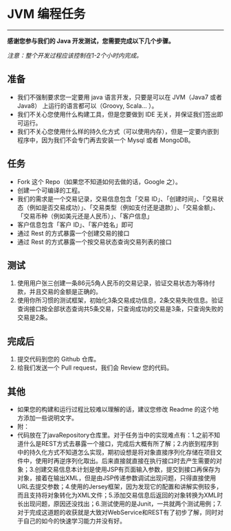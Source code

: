 # JVM 编程任务
-------------------

**感谢您参与我们的 Java 开发测试，您需要完成以下几个步骤。**

*注意：整个开发过程应该控制在1-2个小时内完成。*

## 准备
* 我们不强制要求您一定要用 java 语言开发，只要是可以在 JVM（Java7 或者 Java8） 上运行的语言都可以（Groovy, Scala... ）。
* 我们不关心您使用什么构建工具，但是您要做到 IDE 无关，并保证我们签出即可运行。
* 我们不关心您使用什么样的持久化方式（可以使用内存），但是一定要内嵌到程序中，因为我们不会专门再去安装一个 Mysql 或者 MongoDB。

## 任务
* Fork 这个 Repo（如果您不知道如何去做的话，Google 之）。
* 创建一个可编译的工程。
* 我们的需求是一个交易记录，交易信息包含「交易 ID」、「创建时间」、「交易状态（例如是否交易成功）」、「交易类型（例如支付还是退款）」、「交易金额」、「交易币种（例如美元还是人民币）」、「客户信息」
* 客户信息包含「客户 ID」、「客户姓名」即可
* 通过 Rest 的方式暴露一个创建交易的接口
* 通过 Rest 的方式暴露一个按交易状态查询交易列表的接口

## 测试
1. 使用用户张三创建一条86元5角人民币的交易记录，验证交易状态为等待付款，并且交易的金额是正确的。
2. 使用你所习惯的测试框架，初始化3条交易成功信息，2条交易失败信息。验证查询接口按全部状态查询共5条交易，只查询成功的交易是3条，只查询失败的交易是2条。


## 完成后
1. 提交代码到您的 Github 仓库。
2. 给我们发送一个 Pull request，我们会 Review 您的代码。

## 其他
* 如果您的构建和运行过程比较难以理解的话，建议您修改 Readme 的这个地方添加一些说明文字。
* 附：
* 代码放在了javaRepository仓库里。对于任务当中的实现难点有：1.之前不知道什么是REST方式去暴露一个接口，完成后大概有所了解；2.内嵌到程序到中的持久化方式不知道怎么实现，期初设想是将对象直接序列化存储在项目文件中，使用时再逆序列化取出。后来直接就直接在执行接口时去产生需要的对象；3.创建交易信息本计划是使用JSP有页面输入参数，提交到接口再保存为对象，接着在输出XML，但是由JSP传递参数调试出现问题，只得直接使用URL去提交参数；4.使用的Jersey框架，因为发现它的配置和讲解实例较多，而且支持将对象转化为XML文件；5.添加交易信息后返回的对象转换为XML时长出现问题，原因还没找出；6.测试使用的是Junit，一共就两个测试用例；7.对于完成这道题的收获就是大致对WebService和REST有了初步了解，同时对于自己的如今的快速学习能力并没有好。
